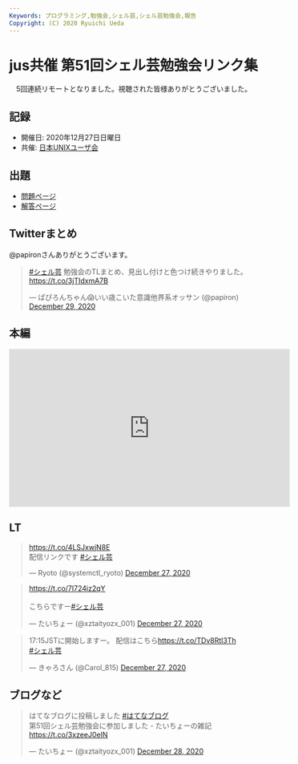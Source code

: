 ```yaml
---
Keywords: プログラミング,勉強会,シェル芸,シェル芸勉強会,報告
Copyright: (C) 2020 Ryuichi Ueda
---
```


# jus共催 第51回シェル芸勉強会リンク集

　5回連続リモートとなりました。視聴された皆様ありがとうございました。

## 記録

* 開催日: 2020年12月27日日曜日
* 共催: [日本UNIXユーザ会](https://www.jus.or.jp/)


## 出題

* [問題ページ](/?post=shellgei_51_q)
* [解答ページ](/?post=shellgei_51)


## Twitterまとめ

@papironさんありがとうございます。

<blockquote class="twitter-tweet" data-partner="tweetdeck"><p lang="ja" dir="ltr"><a href="https://twitter.com/hashtag/%E3%82%B7%E3%82%A7%E3%83%AB%E8%8A%B8?src=hash&amp;ref_src=twsrc%5Etfw">#シェル芸</a> 勉強会のTLまとめ、見出し付けと色つけ続きやりました。<a href="https://t.co/3jTIdxmA7B">https://t.co/3jTIdxmA7B</a></p>&mdash; ぱぴろんちゃん😱いい歳こいた意識他界系オッサン (@papiron) <a href="https://twitter.com/papiron/status/1343753814826835968?ref_src=twsrc%5Etfw">December 29, 2020</a></blockquote>
<script async src="https://platform.twitter.com/widgets.js" charset="utf-8"></script>



## 本編

<iframe width="560" height="315" src="https://www.youtube.com/embed/videoseries?list=PLbUh9y6MXvjfjKQpZYB_UXUN3DkDUQ2Vz" frameborder="0" allow="autoplay; encrypted-media" allowfullscreen></iframe>

## LT

<blockquote class="twitter-tweet"><p lang="ja" dir="ltr"><a href="https://t.co/4LSJxwjN8E">https://t.co/4LSJxwjN8E</a><br>配信リンクです <a href="https://twitter.com/hashtag/%E3%82%B7%E3%82%A7%E3%83%AB%E8%8A%B8?src=hash&amp;ref_src=twsrc%5Etfw">#シェル芸</a></p>&mdash; Ryoto (@systemctl_ryoto) <a href="https://twitter.com/systemctl_ryoto/status/1343096406832152576?ref_src=twsrc%5Etfw">December 27, 2020</a></blockquote> <script async src="https://platform.twitter.com/widgets.js" charset="utf-8"></script>

<blockquote class="twitter-tweet"><p lang="ja" dir="ltr"><a href="https://t.co/7I724iz2qY">https://t.co/7I724iz2qY</a><br><br>こちらですー<a href="https://twitter.com/hashtag/%E3%82%B7%E3%82%A7%E3%83%AB%E8%8A%B8?src=hash&amp;ref_src=twsrc%5Etfw">#シェル芸</a></p>&mdash; たいちょー (@xztaityozx_001) <a href="https://twitter.com/xztaityozx_001/status/1343101834034987008?ref_src=twsrc%5Etfw">December 27, 2020</a></blockquote> <script async src="https://platform.twitter.com/widgets.js" charset="utf-8"></script>

<blockquote class="twitter-tweet"><p lang="ja" dir="ltr">17:15JSTに開始しますー。 配信はこちら<a href="https://t.co/TDv8Rtl3Th">https://t.co/TDv8Rtl3Th</a><br> <a href="https://twitter.com/hashtag/%E3%82%B7%E3%82%A7%E3%83%AB%E8%8A%B8?src=hash&amp;ref_src=twsrc%5Etfw">#シェル芸</a></p>&mdash; きゃろさん (@Carol_815) <a href="https://twitter.com/Carol_815/status/1343107027887742983?ref_src=twsrc%5Etfw">December 27, 2020</a></blockquote> <script async src="https://platform.twitter.com/widgets.js" charset="utf-8"></script>

## ブログなど

<blockquote class="twitter-tweet"><p lang="ja" dir="ltr">はてなブログに投稿しました <a href="https://twitter.com/hashtag/%E3%81%AF%E3%81%A6%E3%81%AA%E3%83%96%E3%83%AD%E3%82%B0?src=hash&amp;ref_src=twsrc%5Etfw">#はてなブログ</a><br>第51回シェル芸勉強会に参加しました - たいちょーの雑記 <a href="https://t.co/3xzeeJ0eIN">https://t.co/3xzeeJ0eIN</a></p>&mdash; たいちょー (@xztaityozx_001) <a href="https://twitter.com/xztaityozx_001/status/1343460506837737472?ref_src=twsrc%5Etfw">December 28, 2020</a></blockquote> <script async src="https://platform.twitter.com/widgets.js" charset="utf-8"></script>

